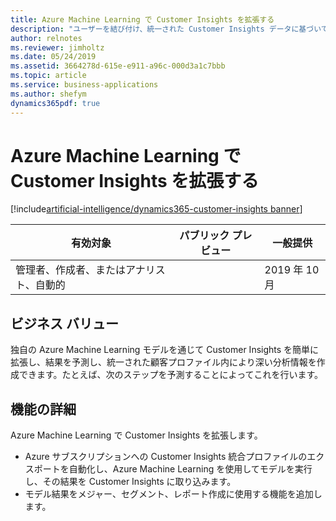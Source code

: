 ```yaml
---
title: Azure Machine Learning で Customer Insights を拡張する
description: "ユーザーを結び付け、統一された Customer Insights データに基づいて Azure Machine Learning モデルを実行できるようにします。\_"
author: relnotes
ms.reviewer: jimholtz
ms.date: 05/24/2019
ms.assetid: 3664278d-615e-e911-a96c-000d3a1c7bbb
ms.topic: article
ms.service: business-applications
ms.author: shefym
dynamics365pdf: true
---
```



# <a name="extend-customer-insights-with-azure-machine-learning"></a>Azure Machine Learning で Customer Insights を拡張する
[!include[artificial-intelligence/dynamics365-customer-insights banner](../includes/artificial-intelligence/dynamics365-customer-insights.md)]

| 有効対象    |  パブリック プレビュー | 一般提供 | 
| ---------- | ---------- |---------- |
|管理者、作成者、またはアナリスト、自動的|| 2019 年 10 月|


## <a name="business-value"></a>ビジネス バリュー
<!-- bv start -->
独自の Azure Machine Learning モデルを通じて Customer Insights を簡単に拡張し、結果を予測し、統一された顧客プロファイル内により深い分析情報を作成できます。たとえば、次のステップを予測することによってこれを行います。 

<!-- bv end -->



## <a name="feature-details"></a>機能の詳細
<!--feature detail start -->
Azure Machine Learning で Customer Insights を拡張します。

- Azure サブスクリプションへの Customer Insights 統合プロファイルのエクスポートを自動化し、Azure Machine Learning を使用してモデルを実行し、その結果を Customer Insights に取り込みます。   
- モデル結果をメジャー、セグメント、レポート作成に使用する機能を追加します。


<!--feature detail end -->










